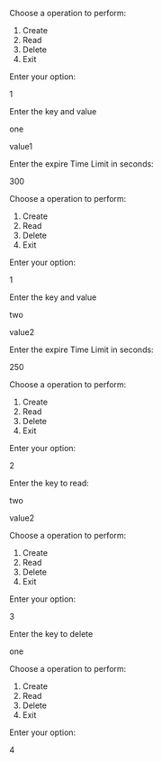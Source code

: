 Choose a operation to perform: 
1. Create
2. Read
3. Delete
4. Exit

Enter your option: 

1

Enter the key and value

one

value1

Enter the expire Time Limit in seconds: 

300

Choose a operation to perform: 
1. Create
2. Read
3. Delete
4. Exit

Enter your option: 

1

Enter the key and value

two

value2

Enter the expire Time Limit in seconds: 

250

Choose a operation to perform: 
1. Create
2. Read
3. Delete
4. Exit

Enter your option: 

2

Enter the key to read: 

two

value2

Choose a operation to perform: 
1. Create
2. Read
3. Delete
4. Exit

Enter your option: 

3

Enter the key to delete

one

Choose a operation to perform: 
1. Create
2. Read
3. Delete
4. Exit

Enter your option: 

4
